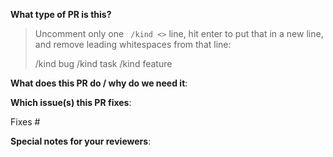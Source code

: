 <!--  Thanks for sending a pull request!  Here are some tips for you:

If this is your first time, please read our contributor guidelines: https://gitee.com/mindspore/mindspore/blob/r1.9/CONTRIBUTING.md
-->

**What type of PR is this?**
> Uncomment only one ` /kind <>` line, hit enter to put that in a new line, and remove leading whitespaces from that line:
>
> /kind bug
> /kind task
> /kind feature


**What does this PR do / why do we need it**:


**Which issue(s) this PR fixes**:
<!-- 
*Automatically closes linked issue when PR is merged.
Usage: `Fixes #<issue number>`, or `Fixes (paste link of issue)`.
-->
Fixes #

**Special notes for your reviewers**:


